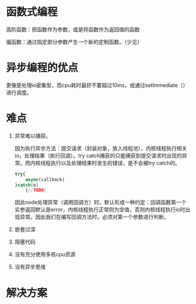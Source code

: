 # 函数式编程

高阶函数：把函数作为参数，或是将函数作为返回值的函数

偏函数：通过指定部分参数产生一个新的定制函数。（少见）

# 异步编程的优点

更像是处理io密集型，而cpu耗时最好不要超过10ms，或通过setImmediate（）进行调度。

# 难点

1. 异常难以捕获。

   因为执行异步方法：提交请求（封装对象，放入线程池），内核线程执行相关io，处理结果（执行回调）。try catch捕获的只能捕获到提交请求时出现的异常。而内核线程执行以及处理结果时发生的错误，是不会被try catch的。

   ```js
   try{
       async(callback)
   }catch(e)
       {//TODO}
   ```

   因此node处理异常（调用回调方）时，默认形成一种约定：回调函数第一个实参返回默认是error，内核线程执行正常则为空值，否则内核线程执行io时出现异常。因此我们在编写回调方法时，必须对第一个参数进行判断。

2. 嵌套过深
3. 阻塞代码
4. 没有充分使用多核cpu资源
5. 没有异步思维

# 解决方案

